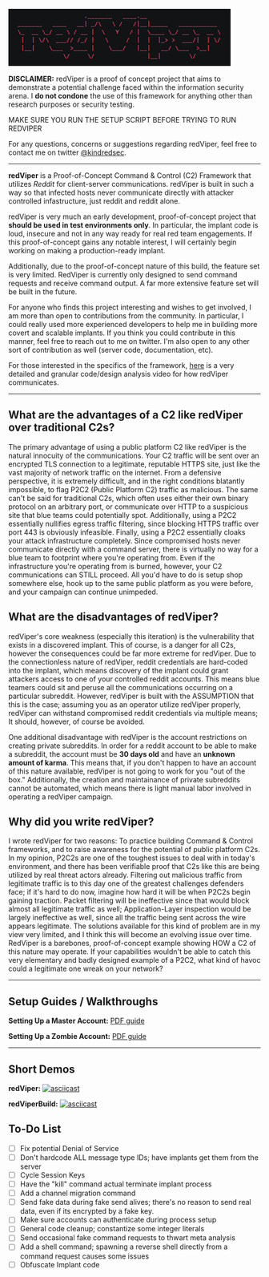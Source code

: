 ![Alt text](images/redviperlogo.PNG?raw=true "redViper")

**DISCLAIMER:** redViper is a proof of concept project that aims to demonstrate a potential challenge faced within the information security arena. I **do not condone** the use of this framework for anything other than research purposes or security testing.

MAKE SURE YOU RUN THE SETUP SCRIPT BEFORE TRYING TO RUN REDVIPER

For any questions, concerns or suggestions regarding redViper, feel free to contact me on twitter [@kindredsec](https://twitter.com/kindredsec).
****
**redViper** is a Proof-of-Concept Command & Control (C2) Framework that utilizes *Reddit* for client-server communications. redViper is built in such a way so that infected hosts never communicate directly with attacker controlled infastructure, just reddit and reddit alone. 

redViper is very much an early development, proof-of-concept project that **should be used in test environments only**. In particular, the implant code is loud, insecure and not in any way ready for real red team engagements. If this proof-of-concept gains any notable interest, I will certainly begin working on making a production-ready implant. 

Additionally, due to the proof-of-concept nature of this build, the feature set is very limited. RedViper is currently only designed to send command requests and receive command output. A far more extensive feature set will be built in the future. 

For anyone who finds this project interesting and wishes to get involved, I am more than open to contributions from the community. In particular, I could really used more experienced developers to help me in building more covert and scalable implants. If you think you could contribute in this manner, feel free to reach out to me on twitter. I'm also open to any other sort of contribution as well (server code, documentation, etc).

For those interested in the specifics of the framework, [here](https://www.youtube.com/watch?v=rk4EMhq30-M) is a very detailed and granular code/design analysis video for how redViper communicates.
****
## What are the advantages of a C2 like redViper over traditional C2s?
The primary advantage of using a public platform C2 like redViper is the natural innocuity of the communications. Your C2 traffic will be sent over an encrypted TLS connection to a legitimate, reputable HTTPS site, just like the vast majority of network traffic on the internet. From a defensive perspective, it is extremely difficult, and in the right conditions blatantly impossible, to flag P2C2 (Public Platform C2) traffic as malicious. The same can't be said for traditional C2s, which often uses either their own binary protocol on an arbitrary port, or communicate over HTTP to a suspicious site that blue teams could potentially spot. Additionally, using a P2C2 essentially nullifies egress traffic filtering, since blocking HTTPS traffic over port 443 is obviously infeasible. Finally, using a P2C2 essentially cloaks your attack infrastructure completely. Since compromised hosts never communicate directly with a command server, there is virtually no way for a blue team to footprint where you're operating from. Even if the infrastructure you're operating from is burned, however, your C2 communications can STILL proceed. All you'd have to do is setup shop somewhere else, hook up to the same public platform as you were before, and your campaign can continue unimpeded. 

## What are the disadvantages of redViper?
redViper's core weakness (especially this iteration) is the vulnerability that exists in a discovered implant. This of course, is a danger for all C2s, however the consequences could be far more extreme for redViper. Due to the connectionless nature of redViper, reddit credentials are hard-coded into the implant, which means discovery of the implant could grant attackers access to one of your controlled reddit accounts. This means blue teamers could sit and peruse all the communications occurring on a particular subreddit. However, redViper is built with the ASSUMPTION that this is the case; assuming you as an operator utilize redViper properly, redViper can withstand compromised reddit credentials via multiple means; It should, however, of course be avoided. 

One additional disadvantage with redViper is the account restrictions on creating private subreddits. In order for a reddit account to be able to make a subreddit, the account must be **30 days old** and have an **unknown amount of karma**. This means that, if you don't happen to have an account of this nature available, redViper is not going to work for you "out of the box." Additionally, the creation and maintainance of private subreddits cannot be automated, which means there is light manual labor involved in operating a redViper campaign. 

## Why did you write redViper?
I wrote redViper for two reasons: To practice building Command & Control frameworks, and to raise awareness for the potential of public platform C2s. In my opinion, P2C2s are one of the toughest issues to deal with in today's environment, and there has been verifiable proof that C2s like this are being utilized by real threat actors already. Filtering out malicious traffic from legitimate traffic is to this day one of the greatest challenges defenders face; if it's hard to do now, imagine how hard it will be when P2C2s begin gaining traction. Packet filtering will be ineffective since that would block almost all legitimate traffic as well; Application-Layer inspection would be largely ineffective as well, since all the traffic being sent across the wire appears legitimate. The solutions available for this kind of problem are in my view very limited, and I think this will become an evolving issue over time. RedViper is a barebones, proof-of-concept example showing HOW a C2 of this nature may operate. If your capabilities wouldn't be able to catch this very elementary and badly designed example of a P2C2, what kind of havoc could a legitimate one wreak on your network?
****
## Setup Guides / Walkthroughs
**Setting Up a Master Account:** [PDF guide](docs/redviper_masteraccount_steps.pdf)

**Setting Up a Zombie Account:** [PDF guide](docs/redviper_zombieaccount_steps.pdf)
****
## Short Demos
**redViper:**
[![asciicast](https://asciinema.org/a/261115.svg)](https://asciinema.org/a/261115)

**redViperBuild:**
[![asciicast](https://asciinema.org/a/261117.svg)](https://asciinema.org/a/261117)

## To-Do List
- [ ] Fix potential Denial of Service
- [ ] Don't hardcode ALL message type IDs; have implants get them from the server
- [ ] Cycle Session Keys
- [ ] Have the "kill" command actual terminate implant process
- [ ] Add a channel migration command
- [ ] Send fake data during fake send alives; there's no reason to send real data, even if its encrypted by a fake key.
- [ ] Make sure accounts can authenticate during process setup
- [ ] General code cleanup; constantize some integer literals
- [ ] Send occasional fake command requests to thwart meta analysis
- [ ] Add a shell command; spawning a reverse shell directly from a command request causes some issues 
- [ ] Obfuscate Implant code
